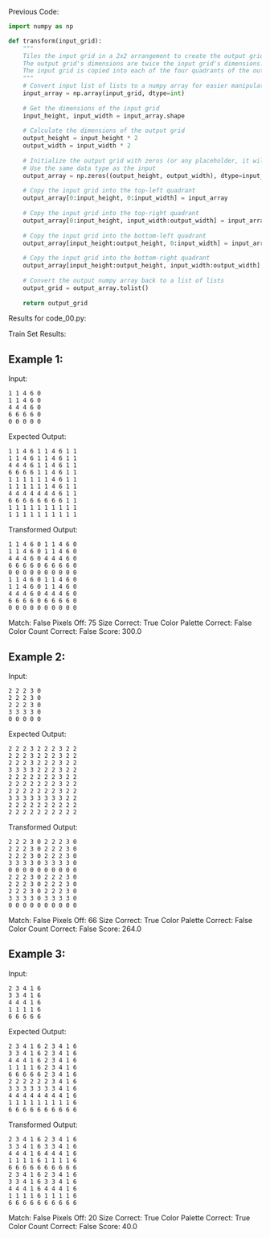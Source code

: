 
Previous Code:
```python
import numpy as np

def transform(input_grid):
    """
    Tiles the input grid in a 2x2 arrangement to create the output grid.
    The output grid's dimensions are twice the input grid's dimensions.
    The input grid is copied into each of the four quadrants of the output grid.
    """
    # Convert input list of lists to a numpy array for easier manipulation
    input_array = np.array(input_grid, dtype=int)
    
    # Get the dimensions of the input grid
    input_height, input_width = input_array.shape
    
    # Calculate the dimensions of the output grid
    output_height = input_height * 2
    output_width = input_width * 2
    
    # Initialize the output grid with zeros (or any placeholder, it will be overwritten)
    # Use the same data type as the input
    output_array = np.zeros((output_height, output_width), dtype=input_array.dtype)
    
    # Copy the input grid into the top-left quadrant
    output_array[0:input_height, 0:input_width] = input_array
    
    # Copy the input grid into the top-right quadrant
    output_array[0:input_height, input_width:output_width] = input_array
    
    # Copy the input grid into the bottom-left quadrant
    output_array[input_height:output_height, 0:input_width] = input_array
    
    # Copy the input grid into the bottom-right quadrant
    output_array[input_height:output_height, input_width:output_width] = input_array
    
    # Convert the output numpy array back to a list of lists
    output_grid = output_array.tolist()
    
    return output_grid

```
Results for code_00.py:

Train Set Results:

## Example 1:
Input:
```
1 1 4 6 0
1 1 4 6 0
4 4 4 6 0
6 6 6 6 0
0 0 0 0 0
```
Expected Output:
```
1 1 4 6 1 1 4 6 1 1
1 1 4 6 1 1 4 6 1 1
4 4 4 6 1 1 4 6 1 1
6 6 6 6 1 1 4 6 1 1
1 1 1 1 1 1 4 6 1 1
1 1 1 1 1 1 4 6 1 1
4 4 4 4 4 4 4 6 1 1
6 6 6 6 6 6 6 6 1 1
1 1 1 1 1 1 1 1 1 1
1 1 1 1 1 1 1 1 1 1
```
Transformed Output:
```
1 1 4 6 0 1 1 4 6 0
1 1 4 6 0 1 1 4 6 0
4 4 4 6 0 4 4 4 6 0
6 6 6 6 0 6 6 6 6 0
0 0 0 0 0 0 0 0 0 0
1 1 4 6 0 1 1 4 6 0
1 1 4 6 0 1 1 4 6 0
4 4 4 6 0 4 4 4 6 0
6 6 6 6 0 6 6 6 6 0
0 0 0 0 0 0 0 0 0 0
```
Match: False
Pixels Off: 75
Size Correct: True
Color Palette Correct: False
Color Count Correct: False
Score: 300.0

## Example 2:
Input:
```
2 2 2 3 0
2 2 2 3 0
2 2 2 3 0
3 3 3 3 0
0 0 0 0 0
```
Expected Output:
```
2 2 2 3 2 2 2 3 2 2
2 2 2 3 2 2 2 3 2 2
2 2 2 3 2 2 2 3 2 2
3 3 3 3 2 2 2 3 2 2
2 2 2 2 2 2 2 3 2 2
2 2 2 2 2 2 2 3 2 2
2 2 2 2 2 2 2 3 2 2
3 3 3 3 3 3 3 3 2 2
2 2 2 2 2 2 2 2 2 2
2 2 2 2 2 2 2 2 2 2
```
Transformed Output:
```
2 2 2 3 0 2 2 2 3 0
2 2 2 3 0 2 2 2 3 0
2 2 2 3 0 2 2 2 3 0
3 3 3 3 0 3 3 3 3 0
0 0 0 0 0 0 0 0 0 0
2 2 2 3 0 2 2 2 3 0
2 2 2 3 0 2 2 2 3 0
2 2 2 3 0 2 2 2 3 0
3 3 3 3 0 3 3 3 3 0
0 0 0 0 0 0 0 0 0 0
```
Match: False
Pixels Off: 66
Size Correct: True
Color Palette Correct: False
Color Count Correct: False
Score: 264.0

## Example 3:
Input:
```
2 3 4 1 6
3 3 4 1 6
4 4 4 1 6
1 1 1 1 6
6 6 6 6 6
```
Expected Output:
```
2 3 4 1 6 2 3 4 1 6
3 3 4 1 6 2 3 4 1 6
4 4 4 1 6 2 3 4 1 6
1 1 1 1 6 2 3 4 1 6
6 6 6 6 6 2 3 4 1 6
2 2 2 2 2 2 3 4 1 6
3 3 3 3 3 3 3 4 1 6
4 4 4 4 4 4 4 4 1 6
1 1 1 1 1 1 1 1 1 6
6 6 6 6 6 6 6 6 6 6
```
Transformed Output:
```
2 3 4 1 6 2 3 4 1 6
3 3 4 1 6 3 3 4 1 6
4 4 4 1 6 4 4 4 1 6
1 1 1 1 6 1 1 1 1 6
6 6 6 6 6 6 6 6 6 6
2 3 4 1 6 2 3 4 1 6
3 3 4 1 6 3 3 4 1 6
4 4 4 1 6 4 4 4 1 6
1 1 1 1 6 1 1 1 1 6
6 6 6 6 6 6 6 6 6 6
```
Match: False
Pixels Off: 20
Size Correct: True
Color Palette Correct: True
Color Count Correct: False
Score: 40.0

